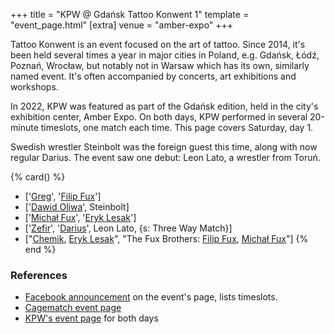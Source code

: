 +++
title = "KPW @ Gdańsk Tattoo Konwent 1"
template = "event_page.html"
[extra]
venue = "amber-expo"
+++

Tattoo Konwent is an event focused on the art of tattoo. Since 2014, it's been held several times a year in major cities in Poland, e.g. Gdańsk, Łódź, Poznań, Wrocław, but notably not in Warsaw which has its own, similarly named event. It's often accompanied by concerts, art exhibitions and workshops.

In 2022, KPW was featured as part of the Gdańsk edition, held in the city's exhibition center, Amber Expo. On both days, KPW performed in several 20-minute timeslots, one match each time. This page covers Saturday, day 1.

Swedish wrestler Steinbolt was the foreign guest this time, along with now regular Darius. The event saw one debut: Leon Lato, a wrestler from Toruń.

{% card() %}
- ['[Greg](@/w/greg.md)', '[Filip Fux](@/w/filip-fux.md)']
- ['[Dawid Oliwa](@/w/dawid-oliwa.md)', Steinbolt]
- ['[Michał Fux](@/w/michal-fux.md)', '[Eryk Lesak](@/w/eryk-lesak.md)']
- ['[Zefir](@/w/zefir.md)', '[Darius](@/w/darius.md)', Leon Lato, {s: Three Way Match}]
- ["[Chemik](@/w/chemik.md), [Eryk Lesak](@/w/eryk-lesak.md)", "The Fux Brothers:
    [Filip Fux](@/w/filip-fux.md), [Michał Fux](@/w/michal-fux.md)"]
{% end %}


### References

* [Facebook announcement](https://www.facebook.com/TattooKonwent/posts/pfbid02gSGuoY1rmy3iHyzg9CDVLakhqShm8T4iH3Ys9sDzBxEqNjcubNKuQu2pnq29mY1Tl) on the event's page, lists timeslots.
* [Cagematch event page](https://www.cagematch.net/?id=1&nr=348387)
* [KPW's event page](https://kpwrestling.pl/events/gdansk-tattoo-konwent-2023/) for both days
